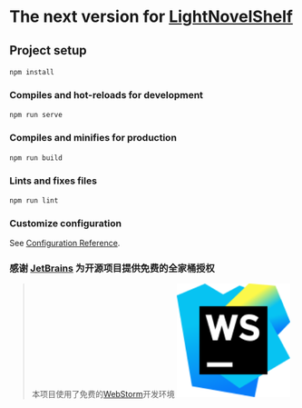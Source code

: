 # The next version for [LightNovelShelf](https://www.acgdmzy.com/)
## Project setup
```
npm install
```

### Compiles and hot-reloads for development
```
npm run serve
```

### Compiles and minifies for production
```
npm run build
```

### Lints and fixes files
```
npm run lint
```

### Customize configuration
See [Configuration Reference](https://cli.vuejs.org/config/).

### 感谢 [JetBrains](https://www.jetbrains.com/?from=LightNovelShelf) 为开源项目提供免费的全家桶授权

> 本项目使用了免费的[WebStorm](https://www.jetbrains.com/webstorm/)开发环境
> [<img src="./.github/webstorm.svg" width="200"/>](https://www.jetbrains.com/?from=LightNovelShelf)